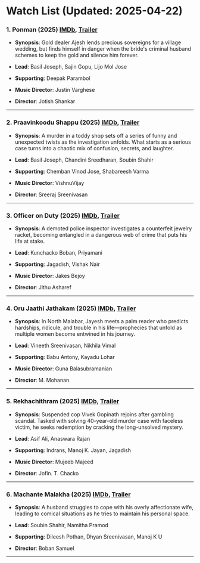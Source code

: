 # Watch List (Updated: 2025-04-22)

### 1. **Ponman** (2025) [IMDb](https://www.imdb.com/title/tt30089457/), [Trailer](https://www.youtube.com/watch?v=3aohQs8a-lE)

- **Synopsis**: Gold dealer Ajesh lends precious sovereigns for a village wedding, but finds himself in danger when the bride's criminal husband schemes to keep the gold and silence him forever.

- **Lead**: Basil Joseph, Sajin Gopu, Lijo Mol Jose
- **Supporting**: Deepak Parambol
- **Music Director**: Justin Varghese
- **Director**: Jotish Shankar

---

### 2. **Praavinkoodu Shappu** (2025) [IMDb](https://www.imdb.com/title/tt32539176/), [Trailer](https://www.youtube.com/watch?v=hoE7SG_ZbqM)

- **Synopsis**: A murder in a toddy shop sets off a series of funny and unexpected twists as the investigation unfolds. What starts as a serious case turns into a chaotic mix of confusion, secrets, and laughter.

- **Lead**: Basil Joseph, Chandini Sreedharan, Soubin Shahir
- **Supporting**: Chemban Vinod Jose, Shabareesh Varma
- **Music Director**: VishnuVijay
- **Director**: Sreeraj Sreenivasan

---

### 3. **Officer on Duty** (2025) [IMDb](https://www.imdb.com/title/tt34388152/), [Trailer](https://www.youtube.com/watch?v=EoCPtpWmFtc)

- **Synopsis**: A demoted police inspector investigates a counterfeit jewelry racket, becoming entangled in a dangerous web of crime that puts his life at stake.

- **Lead**: Kunchacko Boban, Priyamani
- **Supporting**: Jagadish, Vishak Nair
- **Music Director**: Jakes Bejoy
- **Director**: Jithu Asharef

---

### 4. **Oru Jaathi Jathakam** (2025) [IMDb](https://en.wikipedia.org/wiki/Oru_Jaathi_Jathakam), [Trailer](https://www.youtube.com/watch?v=tp-Ck7VuuUU)

- **Synopsis**: In North Malabar, Jayesh meets a palm reader who predicts hardships, ridicule, and trouble in his life—prophecies that unfold as multiple women become entwined in his journey.

- **Lead**: Vineeth Sreenivasan, Nikhila Vimal
- **Supporting**: Babu Antony, Kayadu Lohar
- **Music Director**: Guna Balasubramanian
- **Director**: M. Mohanan

---

### 5. **Rekhachithram** (2025) [IMDb](https://www.imdb.com/title/tt32284154/), [Trailer](https://www.youtube.com/watch?v=_g4sWAFR3GE)

- **Synopsis**: Suspended cop Vivek Gopinath rejoins after gambling scandal. Tasked with solving 40-year-old murder case with faceless victim, he seeks redemption by cracking the long-unsolved mystery.

- **Lead**: Asif Ali, Anaswara Rajan
- **Supporting**: Indrans, Manoj K. Jayan, Jagadish
- **Music Director**: Mujeeb Majeed
- **Director**: Jofin. T. Chacko

---

### 6. **Machante Malakha** (2025) [IMDb](https://www.imdb.com/title/tt28364526/), [Trailer](https://www.youtube.com/watch?v=VfK6bN1IX9M)

- **Synopsis**: A husband struggles to cope with his overly affectionate wife, leading to comical situations as he tries to maintain his personal space.

- **Lead**: Soubin Shahir, Namitha Pramod
- **Supporting**: Dileesh Pothan, Dhyan Sreenivasan, Manoj K U
- **Director**: Boban Samuel

---

